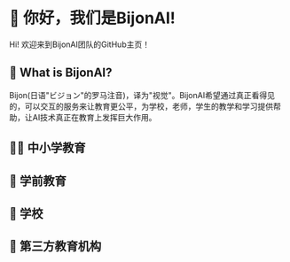 # 👋 你好，我们是BijonAI!

Hi! 欢迎来到BijonAI团队的GitHub主页！

## 🤔 What is BijonAI?

Bijon(日语"ビジョン"的罗马注音)，译为"视觉"。BijonAI希望通过真正看得见的，可以交互的服务来让教育更公平，为学校，老师，学生的教学和学习提供帮助，让AI技术真正在教育上发挥巨大作用。

## 🧑‍🎓 中小学教育
## 👦 学前教育
## 🏫 学校
## 🏢 第三方教育机构
